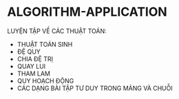 # ALGORITHM-APPLICATION

LUYỆN TẬP VỀ CÁC THUẬT TOÁN:
  + THUẬT TOÁN SINH 
  + ĐỆ QUY
  + CHIA ĐỆ TRỊ
  + QUAY LUI
  + THAM LAM
  + QUY HOẠCH ĐỘNG
  + CÁC DẠNG BÀI TẬP TƯ DUY TRONG MẢNG VÀ CHUỖI
